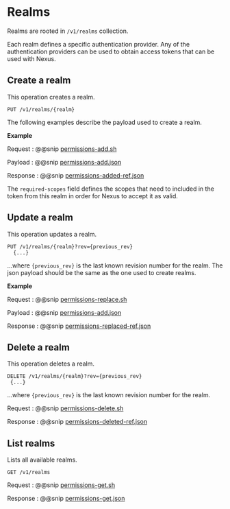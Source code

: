 # Realms

Realms are rooted in `/v1/realms` collection.

Each realm defines a specific authentication provider.
Any of the authentication providers can be used to obtain access tokens that can be used with Nexus.



## Create a realm
 This operation creates a realm.

```
PUT /v1/realms/{realm}
```


The following examples describe the payload used to create a realm.

**Example**

Request
:   @@snip [permissions-add.sh](../assets/realms/realm-add.sh)

Payload
:   @@snip [permissions-add.json](../assets/realms/realm-add.json)

Response
:   @@snip [permissions-added-ref.json](../assets/realms/realm-added-ref.json)

The `required-scopes` field defines the scopes that need to included in the token from this realm in order for Nexus to accept it as valid.



## Update a realm
 This operation updates a realm.
```
PUT /v1/realms/{realm}?rev={previous_rev}
  {...}
```
 ...where ``{previous_rev}`` is the last known revision number for the realm.
 The json payload should be the same as the one used to create realms.

 **Example**

Request
 :   @@snip [permissions-replace.sh](../assets/realms/realm-replace.sh)

Payload
 :   @@snip [permissions-add.json](../assets/realms/realm-replace.json)

Response
 :   @@snip [permissions-replaced-ref.json](../assets/realms/realm-replaced-ref.json)


## Delete a realm
  This operation deletes a realm.
  ```
 DELETE /v1/realms/{realm}?rev={previous_rev}
   {...}
 ```
  ...where ``{previous_rev}`` is the last known revision number for the realm.

Request
 :   @@snip [permissions-delete.sh](../assets/realms/realm-delete.sh)

Response
 :   @@snip [permissions-deleted-ref.json](../assets/realms/realm-deleted-ref.json)


## List realms

 Lists all available realms.
  ```
 GET /v1/realms
 ```
Request
 :   @@snip [permissions-get.sh](../assets/realms/realms-get.sh)

Response
 :   @@snip [permissions-get.json](../assets/realms/realms-get.json)